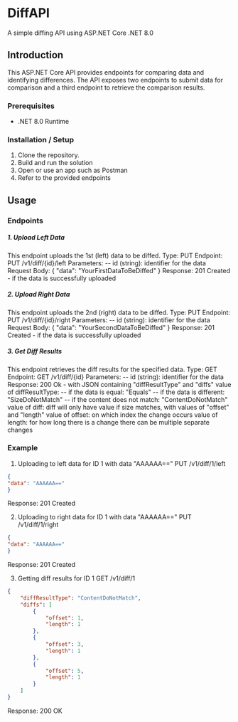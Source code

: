 # DiffAPI

 A simple diffing API using ASP.NET Core .NET 8.0

## Introduction

This ASP.NET Core API provides endpoints for comparing data and identifying differences. The API exposes two endpoints to submit data for comparison and a third endpoint to retrieve the comparison results.

### Prerequisites

- .NET 8.0 Runtime

### Installation / Setup

1. Clone the repository.
2. Build and run the solution
3. Open or use an app such as Postman
4. Refer to the provided endpoints

## Usage

### Endpoints

##### 1. Upload Left Data
This endpoint uploads the 1st (left) data to be diffed.
Type: PUT
Endpoint: PUT /v1/diff/{id}/left
Parameters:
-- id (string): identifier for the data
Request Body:
{
    "data": "YourFirstDataToBeDiffed"
}
Response:
201 Created - if the data is successfully uploaded

##### 2. Upload Right Data
This endpoint uploads the 2nd (right) data to be diffed.
Type: PUT
Endpoint: PUT /v1/diff/{id}/right
Parameters:
-- id (string): identifier for the data
Request Body:
{
    "data": "YourSecondDataToBeDiffed"
}
Response:
201 Created - if the data is successfully uploaded

##### 3. Get Diff Results
This endpoint retrieves the diff results for the specified data.
Type: GET
Endpoint: GET /v1/diff/{id}
Parameters:
-- id (string): identifier for the data
Response:
200 Ok - with JSON containing "diffResultType" and "diffs"
value of diffResultType: 
-- if the data is equal: "Equals"
-- if the data is different: "SizeDoNotMatch"
-- if the content does not match: "ContentDoNotMatch"
value of diff:
diff will only have value if size matches, with values of "offset" and "length"
value of offset: on which index the change occurs
value of length: for how long there is a change
there can be multiple separate changes

### Example

1. Uploading to left data for ID 1 with data "AAAAAA=="
PUT /v1/diff/1/left
```json
{
"data": "AAAAAA=="
}
```
Response: 201 Created

2. Uploading to right data for ID 1 with data "AAAAAA=="
PUT /v1/diff/1/right
```json
{
"data": "AAAAAA=="
}
```
Response: 201 Created

3. Getting diff results for ID 1
GET /v1/diff/1
```json
{
    "diffResultType": "ContentDoNotMatch",
    "diffs": [
        {
            "offset": 1,
            "length": 1
        },
        {
            "offset": 3,
            "length": 1
        },
        {
            "offset": 5,
            "length": 1
        }
    ]
}
```
Response: 200 OK
